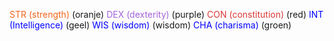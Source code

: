 <span style="color:#f4641e">STR (strength)</span> (oranje)
<span style="color:#a364d9">DEX (dexterity)</span> (purple)
<span style="color:#db3937">CON (constitution)</span> (red)
<span style="color:blue">INT (Intelligence)</span> (geel)
<span style="color:blue">WIS (wisdom)</span> (wisdom)
<span style="color:blue">CHA (charisma)</span> (groen)